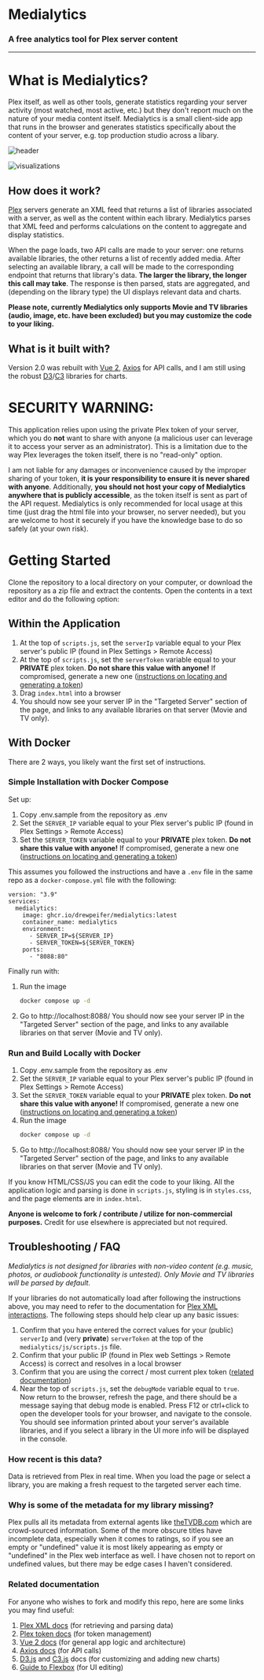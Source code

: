 # Medialytics
### A free analytics tool for Plex server content

--------
# What is Medialytics?
Plex itself, as well as other tools, generate statistics regarding your server activity (most watched, most active, etc.)
but they don't report much on the nature of your media content itself. Medialytics is a small client-side app that
runs in the browser and generates statistics specifically about the content of your server, e.g. top production studio across a libary.

![header](https://i.imgur.com/qSRyhUG.png)

![visualizations](https://i.imgur.com/i7D0g0s.png)

## How does it work?
[Plex](http://www.plex.tv) servers generate an XML feed that returns a list of libraries associated with a server, as well
as the content within each library. Medialytics parses that XML feed and performs calculations on the content to
aggregate and display statistics.

When the page loads, two API calls are made to your server: one returns available libraries, the other returns a list of recently added media.
After selecting an available library, a call will be made to the corresponding endpoint that returns that library's data. **The larger the library, the
longer this call may take**. The response is then parsed, stats are aggregated, and (depending on the library type) the UI displays relevant data and charts.

**Please note, currently Medialytics only supports Movie and TV libraries (audio, image, etc. have been excluded) but you may customize the code to your liking.**

## What is it built with?
Version 2.0 was rebuilt with [Vue 2](https://v2.vuejs.org/), [Axios](https://axios-http.com/docs/api_intro) for API calls,
and I am still using the robust [D3](https://d3js.org/)/[C3](https://c3js.org/) libraries for charts.

# SECURITY WARNING:
This application relies upon using the private Plex token of your server, which you do **not** want to share
with anyone (a malicious user can leverage it to access your server as an administrator). This is a limitation due to the way Plex leverages the token itself,
there is no "read-only" option.

I am not liable for any damages or inconvenience caused by the improper sharing of your token, **it is your responsibility to ensure it is never shared with anyone**.
Additionally, **you should not host your copy of Medialytics anywhere that is publicly accessible**, as the token itself is sent as part of the API request. Medialytics
is only recommended for local usage at this time (just drag the html file into your browser, no server needed), but you are welcome to host it securely if you have the knowledge base
to do so safely (at your own risk).

# Getting Started
Clone the repository to a local directory on your computer, or download the repository as a zip file and extract the contents. Open the contents in a text editor and do the following option:

## Within the Application
1. At the top of `scripts.js`, set the `serverIp` variable equal to your Plex server's public IP (found in Plex Settings > Remote Access)
1. At the top of `scripts.js`, set the `serverToken` variable equal to your **PRIVATE** plex token. **Do not share this value with anyone!** If compromised, generate a new one ([instructions on locating and generating a token](https://support.plex.tv/articles/204059436-finding-an-authentication-token-x-plex-token/))
1. Drag `index.html` into a browser
1. You should now see your server IP in the "Targeted Server" section of the page, and links to any available libraries on that server (Movie and TV only).

## With Docker

There are 2 ways, you likely want the first set of instructions.

### Simple Installation with Docker Compose

Set up:

1. Copy .env.sample from the repository as .env
1. Set the `SERVER_IP` variable equal to your Plex server's public IP (found in Plex Settings > Remote Access)
1. Set the `SERVER_TOKEN` variable equal to your **PRIVATE** plex token. **Do not share this value with anyone!** If compromised, generate a new one ([instructions on locating and generating a token](https://support.plex.tv/articles/204059436-finding-an-authentication-token-x-plex-token/))

This assumes you followed the instructions and have a `.env` file in the same repo as a `docker-compose.yml` file with the following:

```
version: "3.9"
services:
  medialytics:
    image: ghcr.io/drewpeifer/medialytics:latest
    container_name: medialytics
    environment:
      - SERVER_IP=${SERVER_IP}
      - SERVER_TOKEN=${SERVER_TOKEN}
    ports:
      - "8088:80"
```

Finally run with:

1. Run the image
    ```bash
    docker compose up -d
    ```
1. Go to http://localhost:8088/ You should now see your server IP in the "Targeted Server" section of the page, and links to any available libraries on that server (Movie and TV only).

### Run and Build Locally with Docker

1. Copy .env.sample from the repository as .env
1. Set the `SERVER_IP` variable equal to your Plex server's public IP (found in Plex Settings > Remote Access)
1. Set the `SERVER_TOKEN` variable equal to your **PRIVATE** plex token. **Do not share this value with anyone!** If compromised, generate a new one ([instructions on locating and generating a token](https://support.plex.tv/articles/204059436-finding-an-authentication-token-x-plex-token/))
1. Run the image
    ```bash
    docker compose up -d
    ```
1. Go to http://localhost:8088/ You should now see your server IP in the "Targeted Server" section of the page, and links to any available libraries on that server (Movie and TV only).

If you know HTML/CSS/JS you can edit the code to your liking. All the application logic and parsing is done in `scripts.js`, styling is in `styles.css`, and the page elements are
in `index.html`.

**Anyone is welcome to fork / contribute / utilize for non-commercial purposes.** Credit for use elsewhere is appreciated but not required.

## Troubleshooting / FAQ
*Medialytics is not designed for libraries with non-video content (e.g. music, photos, or audiobook functionality is untested). Only Movie and TV libraries will be parsed by default.*

If your libraries do not automatically load after following the instructions above, you may need to refer to the documentation for [Plex XML interactions](https://support.plex.tv/articles/201638786-plex-media-server-url-commands/). The following steps should help clear up any basic issues:

1. Confirm that you have entered the correct values for your (public) `serverIp` and (very **private**) `serverToken` at the top of the `medialytics/js/scripts.js` file.
1. Confirm that your public IP (found in Plex web Settings > Remote Access) is correct and resolves in a local browser
1. Confirm that you are using the correct / most current plex token ([related documentation](https://support.plex.tv/articles/204059436-finding-an-authentication-token-x-plex-token/))
1. Near the top of `scripts.js`, set the `debugMode` variable equal to `true`. Now return to the browser, refresh the page, and there should be a message saying that debug mode is enabled. Press F12 or ctrl+click to open the developer tools for your browser, and navigate to the console. You should see information printed about your server's available libraries, and if you select a library in the UI more info will be displayed in the console.

### How recent is this data?
Data is retrieved from Plex in real time. When you load the page or select a library, you are making a fresh request to the targeted server each time.

### Why is some of the metadata for my library missing?
Plex pulls all its metadata from external agents like [theTVDB.com](http://thetvdb.com) which are
crowd-sourced information. Some of the more obscure titles have incomplete data,
especially when it comes to ratings, so if you see an empty or "undefined" value it is most likely appearing
as empty or "undefined" in the Plex web interface as well. I have chosen not to report on undefined values, but
there may be edge cases I haven't considered.

### Related documentation
For anyone who wishes to fork and modify this repo, here are some links you may find useful:

1. [Plex XML docs](https://support.plex.tv/articles/201638786-plex-media-server-url-commands/) (for retrieving and parsing data)
1. [Plex token docs](https://support.plex.tv/articles/204059436-finding-an-authentication-token-x-plex-token/) (for token management)
1. [Vue 2 docs](https://v2.vuejs.org/) (for general app logic and architecture)
1. [Axios docs](https://axios-http.com/docs/api_intro) (for API calls)
1. [D3.js](https://d3js.org/) and [C3.js](https://c3js.org/) docs (for customizing and adding new charts)
1. [Guide to Flexbox](https://css-tricks.com/snippets/css/a-guide-to-flexbox/) (for UI editing)
